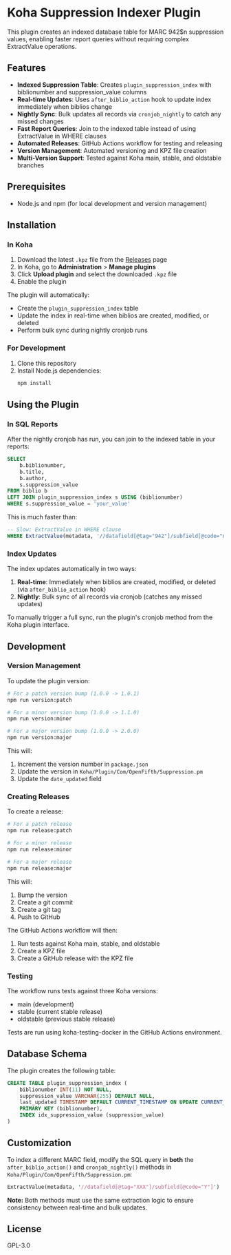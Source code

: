 # Koha Suppression Indexer Plugin

This plugin creates an indexed database table for MARC 942$n suppression values, enabling faster report queries without requiring complex ExtractValue operations.

## Features

- **Indexed Suppression Table**: Creates `plugin_suppression_index` with biblionumber and suppression_value columns
- **Real-time Updates**: Uses `after_biblio_action` hook to update index immediately when biblios change
- **Nightly Sync**: Bulk updates all records via `cronjob_nightly` to catch any missed changes
- **Fast Report Queries**: Join to the indexed table instead of using ExtractValue in WHERE clauses
- **Automated Releases**: GitHub Actions workflow for testing and releasing
- **Version Management**: Automated versioning and KPZ file creation
- **Multi-Version Support**: Tested against Koha main, stable, and oldstable branches

## Prerequisites

- Node.js and npm (for local development and version management)

## Installation

### In Koha

1. Download the latest `.kpz` file from the [Releases](../../releases) page
2. In Koha, go to **Administration** > **Manage plugins**
3. Click **Upload plugin** and select the downloaded `.kpz` file
4. Enable the plugin

The plugin will automatically:
- Create the `plugin_suppression_index` table
- Update the index in real-time when biblios are created, modified, or deleted
- Perform bulk sync during nightly cronjob runs

### For Development

1. Clone this repository
2. Install Node.js dependencies:
   ```bash
   npm install
   ```

## Using the Plugin

### In SQL Reports

After the nightly cronjob has run, you can join to the indexed table in your reports:

```sql
SELECT
    b.biblionumber,
    b.title,
    b.author,
    s.suppression_value
FROM biblio b
LEFT JOIN plugin_suppression_index s USING (biblionumber)
WHERE s.suppression_value = 'your_value'
```

This is much faster than:
```sql
-- Slow: ExtractValue in WHERE clause
WHERE ExtractValue(metadata, '//datafield[@tag="942"]/subfield[@code="n"]') = 'your_value'
```

### Index Updates

The index updates automatically in two ways:

1. **Real-time**: Immediately when biblios are created, modified, or deleted (via `after_biblio_action` hook)
2. **Nightly**: Bulk sync of all records via cronjob (catches any missed updates)

To manually trigger a full sync, run the plugin's cronjob method from the Koha plugin interface.

## Development

### Version Management

To update the plugin version:

```bash
# For a patch version bump (1.0.0 -> 1.0.1)
npm run version:patch

# For a minor version bump (1.0.0 -> 1.1.0)
npm run version:minor

# For a major version bump (1.0.0 -> 2.0.0)
npm run version:major
```

This will:
1. Increment the version number in `package.json`
2. Update the version in `Koha/Plugin/Com/OpenFifth/Suppression.pm`
3. Update the `date_updated` field

### Creating Releases

To create a release:

```bash
# For a patch release
npm run release:patch

# For a minor release
npm run release:minor

# For a major release
npm run release:major
```

This will:
1. Bump the version
2. Create a git commit
3. Create a git tag
4. Push to GitHub

The GitHub Actions workflow will then:
1. Run tests against Koha main, stable, and oldstable
2. Create a KPZ file
3. Create a GitHub release with the KPZ file

### Testing

The workflow runs tests against three Koha versions:
- main (development)
- stable (current stable release)
- oldstable (previous stable release)

Tests are run using koha-testing-docker in the GitHub Actions environment.

## Database Schema

The plugin creates the following table:

```sql
CREATE TABLE plugin_suppression_index (
    biblionumber INT(11) NOT NULL,
    suppression_value VARCHAR(255) DEFAULT NULL,
    last_updated TIMESTAMP DEFAULT CURRENT_TIMESTAMP ON UPDATE CURRENT_TIMESTAMP,
    PRIMARY KEY (biblionumber),
    INDEX idx_suppression_value (suppression_value)
)
```

## Customization

To index a different MARC field, modify the SQL query in **both** the `after_biblio_action()` and `cronjob_nightly()` methods in `Koha/Plugin/Com/OpenFifth/Suppression.pm`:

```perl
ExtractValue(metadata, '//datafield[@tag="XXX"]/subfield[@code="Y"]')
```

**Note:** Both methods must use the same extraction logic to ensure consistency between real-time and bulk updates.

## License

GPL-3.0